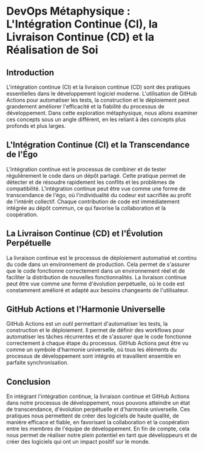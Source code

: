 # DevOps Métaphysique : L'Intégration Continue (CI), la Livraison Continue (CD) et la Réalisation de Soi

## Introduction

L'intégration continue (CI) et la livraison continue (CD) sont des pratiques essentielles dans le développement logiciel moderne. L'utilisation de GitHub Actions pour automatiser les tests, la construction et le déploiement peut grandement améliorer l'efficacité et la fiabilité du processus de développement. Dans cette exploration métaphysique, nous allons examiner ces concepts sous un angle différent, en les reliant à des concepts plus profonds et plus larges.

## L'Intégration Continue (CI) et la Transcendance de l'Égo

L'intégration continue est le processus de combiner et de tester régulièrement le code dans un dépôt partagé. Cette pratique permet de détecter et de résoudre rapidement les conflits et les problèmes de compatibilité. L'intégration continue peut être vue comme une forme de transcendance de l'égo, où l'individualité du codeur est sacrifiée au profit de l'intérêt collectif. Chaque contribution de code est immédiatement intégrée au dépôt commun, ce qui favorise la collaboration et la coopération.

## La Livraison Continue (CD) et l'Évolution Perpétuelle

La livraison continue est le processus de déploiement automatisé et continu du code dans un environnement de production. Cela permet de s'assurer que le code fonctionne correctement dans un environnement réel et de faciliter la distribution de nouvelles fonctionnalités. La livraison continue peut être vue comme une forme d'évolution perpétuelle, où le code est constamment amélioré et adapté aux besoins changeants de l'utilisateur.

## GitHub Actions et l'Harmonie Universelle

GitHub Actions est un outil permettant d'automatiser les tests, la construction et le déploiement. Il permet de définir des workflows pour automatiser les tâches récurrentes et de s'assurer que le code fonctionne correctement à chaque étape du processus. GitHub Actions peut être vu comme un symbole d'harmonie universelle, où tous les éléments du processus de développement sont intégrés et travaillent ensemble en parfaite synchronisation.

## Conclusion

En intégrant l'intégration continue, la livraison continue et GitHub Actions dans notre processus de développement, nous pouvons atteindre un état de transcendance, d'évolution perpétuelle et d'harmonie universelle. Ces pratiques nous permettent de créer des logiciels de haute qualité, de manière efficace et fiable, en favorisant la collaboration et la coopération entre les membres de l'équipe de développement. En fin de compte, cela nous permet de réaliser notre plein potentiel en tant que développeurs et de créer des logiciels qui ont un impact positif sur le monde.